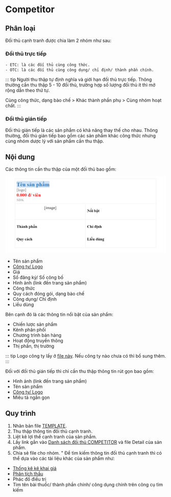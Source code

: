 # Competitor
## Phân loại
Đối thủ cạnh tranh được chia làm 2 nhóm như sau:
### Đối thủ trực tiếp
    - ETC: là các đối thủ cùng công thức.
    - OTC: là các đối thủ cùng công dụng/ chỉ định/ thành phần chính.

::: tip
Người thu thập tự định nghĩa và giới hạn đối thủ trực tiếp. Thông thường cần thu thập 5 - 10 đối thủ, trường hợp số lượng đối thủ ít thì mở rộng dần theo thứ tự.

Cùng công thức, dạng bào chế > Khác thành phần phụ > Cùng nhóm hoạt chất.
:::

### Đối thủ gián tiếp
Đối thủ gián tiếp là các sản phẩm có khả năng thay thế cho nhau. Thông thường, đối thủ gián tiếp bao gồm các sản phẩm khác công thức nhưng cùng nhóm dược lý với sản phẩm cần thu thập.

## Nội dung
Các thông tin cần thu thập của một đối thủ bao gồm:

![Competitor form](../assets/img/screenshot/competitor-form.png)

- Tên sản phẩm
- [Công ty/ Logo](https://docs.google.com/document/d/1i3CIAB4D_ZD3s6xThJ407UpnQe4fCVwssRsYuEjKnyU/edit?usp=sharing)
- Giá
- Số đăng ký/ Số công bố
- Hình ảnh (link đến trang sản phẩm)
- Công thức
- Quy cách đóng gói, dạng bào chế
- Công dụng/ Chỉ định
- Liều dùng

Bên cạnh đó là các thông tin nổi bật của sản phẩm:
- Chiến lược sản phẩm
- Kênh phân phối
- Chương trình bán hàng
- Hoạt động truyền thông
- Thị phần, thị trường

::: tip
Logo công ty lấy ở [file này](https://docs.google.com/document/d/1i3CIAB4D_ZD3s6xThJ407UpnQe4fCVwssRsYuEjKnyU/edit?usp=sharing). Nếu công ty nào chưa có thì bổ sung thêm.
:::

Đối với đối thủ gián tiếp thì chỉ cần thu thập thông tin rút gọn bao gồm:
- Hình ảnh (link đến trang sản phẩm)
- Tên sản phẩm
- [Công ty/ Logo](https://docs.google.com/document/d/1i3CIAB4D_ZD3s6xThJ407UpnQe4fCVwssRsYuEjKnyU/edit?usp=sharing)
- Miêu tả ngắn gọn

## Quy trình
1. Nhân bản file [TEMPLATE](https://docs.google.com/document/d/18T2i6oe_4vASBozGn6WQamO6S5DTlLhAWvVsald5Lj4/edit?usp=sharing).
2. Thu thập thông tin đối thủ cạnh tranh.
3. Liệt kê lợi thế cạnh tranh của sản phẩm.
4. Lấy link gắn vào [Danh sách đối thủ COMPETITOR](https://docs.google.com/spreadsheets/d/1lMedbKd5JEgq5JNYBRlUP7NNr_4XEIwIPalf7HUqvdQ/edit?usp=sharing) và file Detail của sản phẩm.
5. Chia sẻ file cho nhóm.
"
Để tìm kiếm thông tin đối thủ cạnh tranh thì có thể dựa vào các tài liệu khác của sản phẩm như:
- [Thống kê kê khai giá](https://docs.google.com/spreadsheets/d/1DcL1PwOaiI2vvxY8j2QgV6jCnpWRg4SzEH8npmIP82s/edit?usp=sharing)
- [Phân tích thầu](https://docs.google.com/spreadsheets/d/1UMyRgw_6M0_NqgHOjQhEHfR8lMctvYVZA9Ce7Tb2IjQ/edit?usp=sharing)
- Phác đồ điều trị
- Tìm tên bài thuốc/ thành phần chính/ công dụng chính trên công cụ tìm kiếm